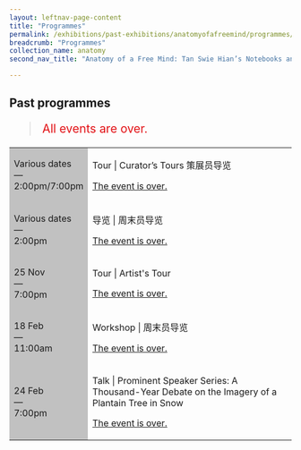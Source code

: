 ```yaml
---
layout: leftnav-page-content
title: "Programmes"
permalink: /exhibitions/past-exhibitions/anatomyofafreemind/programmes/
breadcrumb: "Programmes"
collection_name: anatomy
second_nav_title: "Anatomy of a Free Mind: Tan Swie Hian’s Notebooks and Creations"

---
```


<!-- 

Colours
Upcoming: default colour
Past: #c1c1c1

-->

<section class="section__progs">

<div class="container__description">
    <div class="row">
        <div class="col is-10-mobile">

<h2>Past programmes</h2>

<blockquote style="color: #E21216; font-size: 150%;">All events are over.</blockquote>

<table class="table table-v">
    <tr>
        <td style="background-color: #c1c1c1;">Various dates<br>
            &mdash;<br>
            2:00pm/7:00pm</td>
        <td>
            <p>Tour &#124; Curator’s Tours 策展员导览</p>
            <p><a href="/programmes/anatomyofafreemind/curator-tours/">The event is over.</a></p>
        </td>
    </tr>    
    <tr>
        <td style="background-color: #c1c1c1;">Various dates<br>
            &mdash;<br>
            2:00pm</td>
        <td>
            <p>导览 &#124; 周末员导览</p>
            <p><a href="/programmes/anatomyofafreemind/public-tours/">The event is over.</a></p>
        </td>
    </tr>
        <tr>
        <td style="background-color: #c1c1c1;">25 Nov<br>
            &mdash;<br>
            7:00pm</td>
        <td>
            <p>Tour &#124; Artist's Tour</p>
            <p><a href="/programmes/anatomyofafreemind/artist-tour/">The event is over.</a></p>
        </td>
    </tr> 
    <tr>
        <td style="background-color: #c1c1c1;">18 Feb<br>
            &mdash;<br>
            11:00am</td>
        <td>
            <p>Workshop &#124; 周末员导览</p>
            <p><a href="/programmes/anatomyofafreemind/20170218-workshop/">The event is over.</a></p>
        </td>
    </tr>      
    <tr>
        <td style="background-color: #c1c1c1;">24 Feb<br>
            &mdash;<br>
            7:00pm</td>
        <td>
            <p>Talk &#124; Prominent Speaker Series: A Thousand-Year Debate on the Imagery of a Plantain Tree in Snow</p>
            <p><a href="/programmes/anatomyofafreemind/20170224-talk/">The event is over.</a></p>
        </td>
    </tr>    

</table>
        </div>
    </div>
</div>
</section>